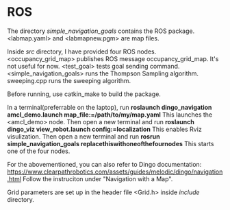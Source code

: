 # ROS
The directory *simple_navigation_goals* contains the ROS package. <labmap.yaml> and <labmapnew.pgm> are map files.

Inside *src* directory, I have provided four ROS nodes. <occupancy_grid_map> publishes ROS message occupancy_grid_map. It's not useful for now. 
<test_goal> tests goal sending command.
<simple_navigation_goals> runs the Thompson Sampling algorithm.
sweeping.cpp runs the sweeping algorithm.

Before running, use catkin_make to build the package.

In a terminal(preferrable on the laptop), run __roslaunch dingo_navigation amcl_demo.launch map_file:=/path/to/my/map.yaml__
This launches the <amcl_demo> node.
Then open a new terminal and run __roslaunch dingo_viz view_robot.launch config:=localization__
This enables Rviz visulization.
Then open a new terminal and run __rosrun simple_navigation_goals replacethiswithoneofthefournodes__
This starts one of the four nodes.

For the abovementioned, you can also refer to Dingo documentation: https://www.clearpathrobotics.com/assets/guides/melodic/dingo/navigation.html
Follow the instruciton under "Navigation with a Map".

Grid parameters are set up in the header file <Grid.h> inside *include* directory.
